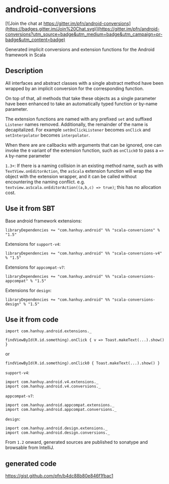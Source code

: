 # android-conversions

[![Join the chat at https://gitter.im/pfn/android-conversions](https://badges.gitter.im/Join%20Chat.svg)](https://gitter.im/pfn/android-conversions?utm_source=badge&utm_medium=badge&utm_campaign=pr-badge&utm_content=badge)

Generated implicit conversions and extension functions for the Android
framework in Scala

## Description

All interfaces and abstract classes with a single abstract method have been
wrapped by an implicit conversion for the corresponding function.

On top of that, all methods that take these objects as a single parameter
have been enhanced to take an automatically typed function or by-name
parameter.

The extension functions are named with any prefixed `set` and suffixed
`Listener` names removed. Additionally, the remainder of the name is
decapitalized. For example `setOnClickListener` becomes `onClick` and
`setInterpolator` becomes `interpolator`.

When there are are callbacks with arguments that can be ignored, one can
invoke the `0` variant of the extension function, such as `onClick0` to pass
a `=> A` by-name parameter

`1.3+`: If there is a naming collision in an existing method name, such as
with `TextView.onEditorAction`, the `asScala` extension function will wrap
the object with the extension wrapper, and it can be called without
encountering the naming conflict. e.g.
`textview.asScala.onEditorAction((a,b,c) => true)`; this has no allocation
cost.

## Use it from SBT

Base android framework extensions:

`libraryDependencies += "com.hanhuy.android" %% "scala-conversions" % "1.5"`

Extensions for `support-v4`:

`libraryDependencies += "com.hanhuy.android" %% "scala-conversions-v4" % "1.5"`

Extensions for `appcompat-v7`:

`libraryDependencies += "com.hanhuy.android" %% "scala-conversions-appcompat" % "1.5"`

Extensions for `design`:

`libraryDependencies += "com.hanhuy.android" %% "scala-conversions-design" % "1.5"`

## Use it from code

`import com.hanhuy.android.extensions._`

`findViewById(R.id.something).onClick { v => Toast.makeText(...).show() }`

or

`findViewById(R.id.something).onClick0 { Toast.makeText(...).show() }`

`support-v4`:

```
import com.hanhuy.android.v4.extensions._
import com.hanhuy.android.v4.conversions._
```

`appcompat-v7`:

```
import com.hanhuy.android.appcompat.extensions._
import com.hanhuy.android.appcompat.conversions._
```

`design`:

```
import com.hanhuy.android.design.extensions._
import com.hanhuy.android.design.conversions._
```

From `1.2` onward, generated sources are published to sonatype and browsable
from IntelliJ.

## generated code

https://gist.github.com/pfn/b4dc88b80e846f1fbac1
